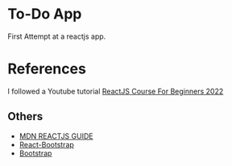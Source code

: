 # To-Do App

First Attempt at a reactjs app.

# References
I followed a Youtube tutorial
[ReactJS Course For Beginners 2022](https://www.youtube.com/watch?v=U2Wltnv-doo&list=PLpPqplz6dKxW5ZfERUPoYTtNUNvrEebAR)

## Others
- [MDN REACTJS GUIDE](https://developer.mozilla.org/en-US/docs/Learn/Tools_and_testing/Client-side_JavaScript_frameworks/React_getting_started)
- [React-Bootstrap](https://react-bootstrap.github.io/getting-started/introduction/)
- [Bootstrap](https://getbootstrap.com/docs/5.0/getting-started/introduction/)



